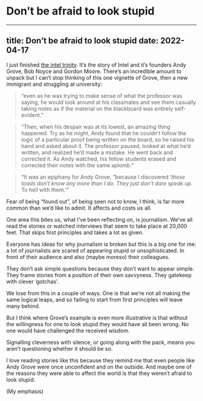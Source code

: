 # Don’t be afraid to look stupid
---
title: Don’t be afraid to look stupid
date: 2022-04-17
---


I just finished [the intel trinity](https://www.worldcat.org/title/intel-trinity-how-robert-noyce-gordon-moore-and-andy-grove-built-the-worlds-most-important-company/oclc/878945165&referer=brief_results). It’s the story of Intel and it’s founders Andy Grove, Bob Noyce and Gordon Moore. There’s an incredible amount to unpack but I can’t stop thinking of this one vignette of Grove, then a new immigrant and struggling at university:

> “even as he was trying to make sense of what the professor was saying, he would look around at his classmates and see them casually taking notes as if the material on the blackboard was entirely self-evident.”

> “Then, when his despair was at its lowest, an amazing thing happened. Try as he might, Andy found that he couldn’t follow the logic of a particular proof being written on the board, so he raised his hand and asked about it. The professor paused, looked at what he’d written, and realized he’d made a mistake. He went back and corrected it. As Andy watched, his fellow students erased and corrected their notes with the same aplomb.”

> “It was an epiphany for Andy Grove, “because I discovered ‘*these toads don’t know any more than I do. They just don’t dare speak up*. To hell with them.’”

Fear of being “found out”, of being seen not to know, I think, is far more common than we’d like to admit. It affects and costs us all.

One area this bites us, what I’ve been reflecting on, is journalism. We’ve all read the stories or watched interviews that seem to take place at 20,000 feet. That skips first principles and takes a lot as given.

Everyone has ideas for why journalism is broken but this is a big one for me: a lot of journalists are scared of appearing stupid or unsophisticated. In front of their audience and also (maybe moreso) their colleagues. 

They don’t ask simple questions because they don’t want to appear simple. They frame stories from a position of their own savvyness. They gatekeep with clever ‘gotchas’. 

We lose from this in a couple of ways. One is that we’re not all making the same logical leaps, and so failing to start from first principles will leave many behind. 

But I think where Grove’s example is even more illustrative is that without the willingness for one to look stupid they would have all been wrong. No one would have challenged the received wisdom.

Signalling cleverness with silence, or going along with the pack, means you aren’t questioning whether it should be so. 

I love reading stories like this because they remind me that even people like Andy Grove were once unconfident and on the outside. And maybe one of the reasons they were able to affect the world is that they weren’t afraid to look stupid.

(My emphasis)
